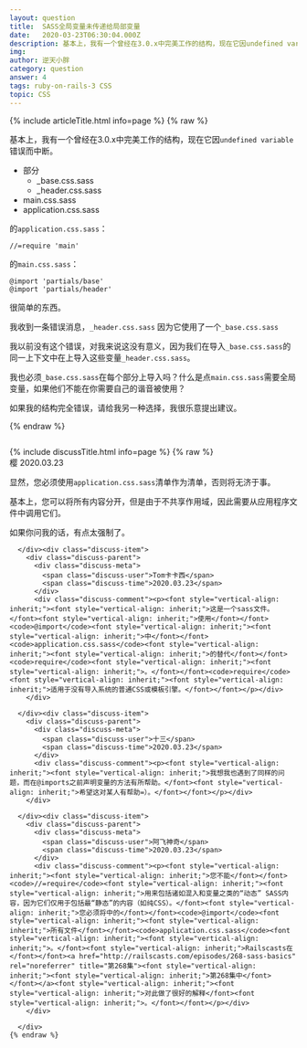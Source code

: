 ```yaml
---
layout: question
title:  SASS全局变量未传递给局部变量
date:   2020-03-23T06:30:04.000Z
description: 基本上，我有一个曾经在3.0.x中完美工作的结构，现在它因undefined variable错误而中断。部分_base.css.sass_h...
img: 
author: 逆天小胖
category: question
answer: 4
tags: ruby-on-rails-3 CSS
topic: CSS
---
```

<div class="article-root">
  <div class="article">
    {% include articleTitle.html info=page %}
    {% raw %}
    <div class="article-content"><p><font style="vertical-align: inherit;"><font style="vertical-align: inherit;">基本上，我有一个曾经在3.0.x中完美工作的结构，现在它因</font></font><code>undefined variable</code><font style="vertical-align: inherit;"><font style="vertical-align: inherit;">错误</font><font style="vertical-align: inherit;">而中断</font><font style="vertical-align: inherit;">。</font></font></p>

<ul>
<li><font style="vertical-align: inherit;"><font style="vertical-align: inherit;">部分
</font></font><ul>
<li><font style="vertical-align: inherit;"><font style="vertical-align: inherit;">_base.css.sass</font></font></li>
<li><font style="vertical-align: inherit;"><font style="vertical-align: inherit;">_header.css.sass</font></font></li>
</ul></li>
<li><font style="vertical-align: inherit;"><font style="vertical-align: inherit;">main.css.sass</font></font></li>
<li><font style="vertical-align: inherit;"><font style="vertical-align: inherit;">application.css.sass</font></font></li>
</ul>

<p><font style="vertical-align: inherit;"><font style="vertical-align: inherit;">的</font></font><code>application.css.sass</code><font style="vertical-align: inherit;"><font style="vertical-align: inherit;">：</font></font></p>

<pre><code>//=require 'main'
</code></pre>

<p><font style="vertical-align: inherit;"><font style="vertical-align: inherit;">的</font></font><code>main.css.sass</code><font style="vertical-align: inherit;"><font style="vertical-align: inherit;">：</font></font></p>

<pre><code>@import 'partials/base'<font></font>
@import 'partials/header'<font></font>
</code></pre>

<p><font style="vertical-align: inherit;"><font style="vertical-align: inherit;">很简单的东西。</font></font></p>

<p><font style="vertical-align: inherit;"><font style="vertical-align: inherit;">我收到一条错误消息，</font></font><code>_header.css.sass</code><font style="vertical-align: inherit;"><font style="vertical-align: inherit;">
因为它使用了一个</font></font><code>_base.css.sass</code></p>

<p><font style="vertical-align: inherit;"><font style="vertical-align: inherit;">我以前没有这个错误，对我来说这没有意义，因为我们在导入</font></font><code>_base.css.sass</code><font style="vertical-align: inherit;"><font style="vertical-align: inherit;">的同一上下文中在</font><font style="vertical-align: inherit;">上导入这些变量</font></font><code>_header.css.sass</code><font style="vertical-align: inherit;"><font style="vertical-align: inherit;">。</font></font></p>

<p><font style="vertical-align: inherit;"><font style="vertical-align: inherit;">我也必须</font></font><code>_base.css.sass</code><font style="vertical-align: inherit;"><font style="vertical-align: inherit;">在每个部分上</font><font style="vertical-align: inherit;">导入</font><font style="vertical-align: inherit;">吗？</font><font style="vertical-align: inherit;">什么是点</font></font><code>main.css.sass</code><font style="vertical-align: inherit;"><font style="vertical-align: inherit;">需要全局变量，如果他们不能在你需要自己的谐音被使用？</font></font></p>

<p><font style="vertical-align: inherit;"><font style="vertical-align: inherit;">如果我的结构完全错误，请给我另一种选择，我很乐意提出建议。</font></font></p></div>
    {% endraw %}
  </div>
  <p style="height: 0;width:0;overflow: hidden;"> 第2831篇《SASS全局变量未传递给局部变量》来自Winter(https://github.com/aiyld/aiyld.github.io)的站点</p>
  <div class="discuss-wrapper">
    {% include discussTitle.html info=page %}
    {% raw %}
    <div class="discuss-item">
        <div class="discuss-parent">
          <div class="discuss-meta">
            <span class="discuss-user">樱</span>
            <span class="discuss-time">2020.03.23</span>
          </div>
          <div class="discuss-comment"><p><font style="vertical-align: inherit;"><font style="vertical-align: inherit;">显然，您必须使用</font></font><code>application.css.sass</code><font style="vertical-align: inherit;"><font style="vertical-align: inherit;">清单作为清单，否则将无济于事。</font></font></p>

<p><font style="vertical-align: inherit;"><font style="vertical-align: inherit;">基本上，您可以将所有内容分开，但是由于不共享作用域，因此需要从应用程序文件中调用它们。</font></font></p>

<p><font style="vertical-align: inherit;"><font style="vertical-align: inherit;">如果你问我的话，有点太强制了。</font></font></p></div>
        </div>
        
      </div><div class="discuss-item">
        <div class="discuss-parent">
          <div class="discuss-meta">
            <span class="discuss-user">Tom卡卡西</span>
            <span class="discuss-time">2020.03.23</span>
          </div>
          <div class="discuss-comment"><p><font style="vertical-align: inherit;"><font style="vertical-align: inherit;">这是一个sass文件。</font><font style="vertical-align: inherit;">使用</font></font><code>@import</code><font style="vertical-align: inherit;"><font style="vertical-align: inherit;">中</font></font><code>application.css.sass</code><font style="vertical-align: inherit;"><font style="vertical-align: inherit;">的替代</font></font><code>require</code><font style="vertical-align: inherit;"><font style="vertical-align: inherit;">。</font></font><code>require</code><font style="vertical-align: inherit;"><font style="vertical-align: inherit;">适用于没有导入系统的普通CSS或模板引擎。</font></font></p></div>
        </div>
        
      </div><div class="discuss-item">
        <div class="discuss-parent">
          <div class="discuss-meta">
            <span class="discuss-user">十三</span>
            <span class="discuss-time">2020.03.23</span>
          </div>
          <div class="discuss-comment"><p><font style="vertical-align: inherit;"><font style="vertical-align: inherit;">我想我也遇到了同样的问题，而在@imports之前声明变量的方法有所帮助。</font><font style="vertical-align: inherit;">希望这对某人有帮助=）。</font></font></p></div>
        </div>
        
      </div><div class="discuss-item">
        <div class="discuss-parent">
          <div class="discuss-meta">
            <span class="discuss-user">阿飞神奇</span>
            <span class="discuss-time">2020.03.23</span>
          </div>
          <div class="discuss-comment"><p><font style="vertical-align: inherit;"><font style="vertical-align: inherit;">您不能</font></font><code>//=require</code><font style="vertical-align: inherit;"><font style="vertical-align: inherit;">用来包括诸如混入和变量之类的“动态” SASS内容，因为它们仅用于包括最“静态”的内容（如纯CSS）。</font><font style="vertical-align: inherit;">您必须将中的</font></font><code>@import</code><font style="vertical-align: inherit;"><font style="vertical-align: inherit;">所有文件</font></font><code>application.css.sass</code><font style="vertical-align: inherit;"><font style="vertical-align: inherit;">。</font><font style="vertical-align: inherit;">Railscasts在</font></font><a href="http://railscasts.com/episodes/268-sass-basics" rel="noreferrer" title="第268集"><font style="vertical-align: inherit;"><font style="vertical-align: inherit;">第268集中</font></font></a><font style="vertical-align: inherit;"><font style="vertical-align: inherit;">对此做了很好的解释</font><font style="vertical-align: inherit;">。</font></font></p></div>
        </div>
        
      </div>
    {% endraw %}
  </div>
<div>
